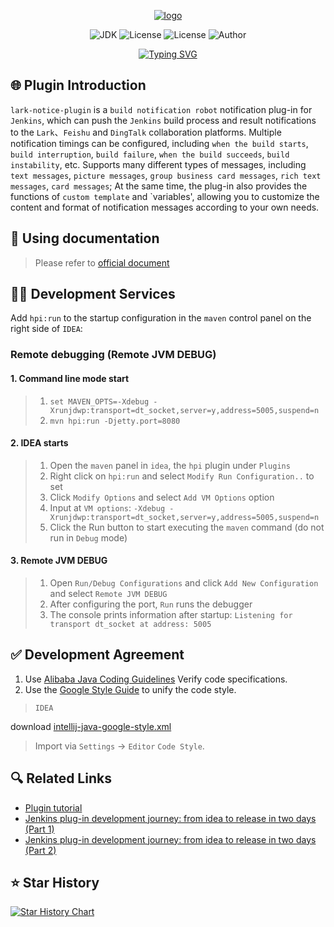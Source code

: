 <div align="center">
   <p align="center">
      <a href="https://721806280.github.io/lark-notice-plugin-doc">
          <img src="src/main/webapp/images/logo.png" alt="logo">
      </a>
   </p>
   <p align="center">
      <img src="https://img.shields.io/badge/JDK-17-success" alt="JDK">
      <img src="https://img.shields.io/badge/Jenkins-2.492-blue.svg" alt="License">
      <img src="https://img.shields.io/badge/License-MIT-blue.svg" alt="License">
      <img src="https://img.shields.io/badge/Author-xm.z-success" alt="Author">
   </p>

   <div align="center">
      <a href="https://721806280.github.io/lark-notice-plugin-doc">
        <img src="https://readme-typing-svg.demolab.com?font=Fira+Code&weight=600&size=26&pause=1000&multiline=true&repeat=false&random=true&width=665&height=46&lines=Lark+-+Jenkins+builds+notification+plugins" alt="Typing SVG" />
      </a>
   </div>
</div>

## 🌐 Plugin Introduction

`lark-notice-plugin` is a `build notification robot` notification plug-in for `Jenkins`, which can push the `Jenkins`
build process and result notifications to the `Lark`、`Feishu` and `DingTalk` collaboration platforms.
Multiple notification timings can be configured,
including `when the build starts`, `build interruption`, `build failure`, `when the build succeeds`,
`build instability`,
etc.
Supports many different types of messages,
including `text messages`, `picture messages`, `group business card messages`, `rich text messages`, `card messages`;
At the same time, the plug-in also provides the functions of `custom template` and `variables', allowing you to
customize the content and format of notification messages according to your own needs.

## 📝 Using documentation

> Please refer to [official document](https://721806280.github.io/lark-notice-plugin-doc)

## 🧑‍💻 Development Services

Add `hpi:run` to the startup configuration in the `maven` control panel on the right side of `IDEA`:

### Remote debugging (Remote JVM DEBUG)

#### 1. Command line mode start

> 1. `set MAVEN_OPTS=-Xdebug -Xrunjdwp:transport=dt_socket,server=y,address=5005,suspend=n`
> 2. `mvn hpi:run -Djetty.port=8080`

#### 2. IDEA starts

> 1. Open the `maven` panel in `idea`, the `hpi` plugin under `Plugins`
> 2. Right click on `hpi:run` and select `Modify Run Configuration..` to set
> 3. Click `Modify Options` and select `Add VM Options` option
> 4. Input at `VM options`: `-Xdebug -Xrunjdwp:transport=dt_socket,server=y,address=5005,suspend=n`
> 5. Click the Run button to start executing the `maven` command (do not run in `Debug` mode)

#### 3. Remote JVM DEBUG

> 1. Open `Run/Debug Configurations` and click `Add New Configuration` and select `Remote JVM DEBUG`
> 2. After configuring the port, `Run` runs the debugger
> 3. The console prints information after startup: `Listening for transport dt_socket at address: 5005`

## ✅ Development Agreement

1. Use [Alibaba Java Coding Guidelines](https://plugins.jetbrains.com/plugin/10046-alibaba-java-coding-guidelines/)
   Verify code specifications.
2. Use the [Google Style Guide](https://github.com/google/styleguide) to unify the code style.

> `IDEA`
>
download [intellij-java-google-style.xml](https://github.com/google/styleguide/blob/gh-pages/intellij-java-google-style.xml)
> Import via `Settings` -> `Editor` `Code Style`.

## 🔍️ Related Links

- [Plugin tutorial](https://wiki.jenkins.io/display/JENKINS/Plugin+tutorial#Plugintutorial-SettingUpEnvironment)
- [Jenkins plug-in development journey: from idea to release in two days (Part 1)](https://jenkins-zh.cn/wechat/articles/2019/05/2019-05-06-jenkins-plugin-develop-within-two-days-part01/)
- [Jenkins plug-in development journey: from idea to release in two days (Part 2)](https://jenkins-zh.github.io/wechat/articles/2019/05/2019-05-08-jenkins-plugin-develop-within-two-days-part02/)

## ⭐ Star History

[![Star History Chart](https://api.star-history.com/svg?repos=721806280/lark-notice-plugin&type=Date)](https://www.star-history.com/#721806280/lark-notice-plugin&Date)
